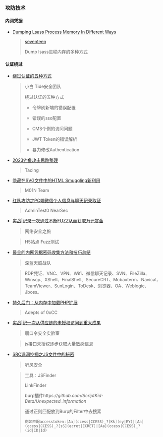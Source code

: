 ### 攻防技术

#### 内网凭据

- [Dumping Lsass Process Memory In Different Ways](https://tttang.com/archive/1810/)

  > [seventeen](https://tttang.com/user/seventeen)
  >
  > Dump lsass进程内存的多种方式

#### 认证绕过

- [绕过认证的五种方式](https://mp.weixin.qq.com/s/U-AECKkMVJHe6WIOO96B5Q)

  > 小白 Tide安全团队
  >
  > 绕过认证的五种方式
  >
  > - 令牌刷新端的错误配置
  >
  >
  > - 错误的sso配置
  >
  >
  > - CMS个例的访问问题
  >
  >
  > - JWT Token的错误解析
  >
  >
  > - 暴力修改Authentication

- [2023钓鱼攻击思路整理](https://mp.weixin.qq.com/s/mnuus-XBBK5gspAAIBeIPg)

  > Taoing

- [隐藏在SVG文件中的HTML Smuggling新利用](https://mp.weixin.qq.com/s/aSgb8uQT44I7MkjGsAQmhQ)

  > M01N Team

- [红队攻防之PC端微信个人信息与聊天记录取证](https://mp.weixin.qq.com/s/4DbXOS5jDjJzM2PN0Mp2JA)

  > AdminTest0 NearSec

- [实战|记录一次通过不断FUZZ从而获取万元赏金](https://mp.weixin.qq.com/s/g8oPRHCccUg-BVt_rZs3jw)

  > 网络安全之旅

  > H5站点 Fuzz测试

- [最全的内网凭据密码收集方法和技巧总结](https://mp.weixin.qq.com/s?__biz=MzI5MDU1NDk2MA==&mid=2247510123&idx=1&sn=84622c193dad6bcf2432af54beeba32e&chksm=ec1cfd54db6b74423eccc0f2af82485020e25704312040780a23b275d8943159e030a63ca867&mpshare=1&scene=1&srcid=1231Hze1SsiPCIWEsEPmx47k&sharer_sharetime=1672453566377&sharer_shareid=a93dd3cba873ae5faa92bd564afa6091&key=ae1404de8eb54f3241bc9cc3ba589ecce37ad3a0753be749313a7e540e561ef2f70826b109dc713e2d80a0028b873bcf2000c96c63aca7f2bb97cd0542939ff47bc6dc02ff1f6d41cd7da439c0cf1e5ce2a3ba261372deaf3c01abdddbef64033c4a47a2345a3a2831ca22b3fec090d5c111882d7054e3f1ddb0318c60cdd66b&ascene=1&uin=Mzk0MDc0MjYw&devicetype=Windows+11+x64&version=6308011a&lang=zh_CN&exportkey=n_ChQIAhIQWosHuqluGW1uaKHcG4A5mBLqAQIE97dBBAEAAAAAAI1xKfIM2bAAAAAOpnltbLcz9gKNyK89dVj0wlUzPmH1c0Q6W6tFZa2wpW5EZHuHdmiFsNHT%2B1YuiCyd27OcGz0A7EiO53t1LAAl5z35JPs2dYSoIJaMz9Gcgb7%2FmzS842IcmpnJ34Wa81x4DhlYMGIDv5bOBbycM%2F1Qz1o7uQ%2B5wQAqEXW%2BvwViEc0b85YkbaQTQVKHl%2BbxmvJLR983tfvKRO8hKEj6ih4DHg075i8xXO6GflzECKxg0KUox%2BW%2Be74HLwalirKrFlp0OtiIKPXjopNQKGglCRgs9GzAng%3D%3D&acctmode=0&pass_ticket=jgK8czkMhwiEq%2Fa4kiLJPo15xK6w%2F6pq8aA8YkNZUxWbQyRh7%2FszmkX%2BAbuh6KLrrHxocQmCMzuKN%2B%2F%2FkFJgqA%3D%3D&wx_header=1&fontgear=2)

  > 深蓝天威战队

  > RDP凭证、VNC、VPN、Wifi、微信聊天记录、SVN、FileZilla、Winscp、XShell、FinalShell、SecureCRT、Mobaxterm、Navicat、TeamViewer、SunLogin、ToDesk、浏览器、OA、Weblogic、Jboss。

- [持久后门：从内存中加载PHP扩展](https://adepts.of0x.cc/dlopen-from-memory-php/)

  > Adepts of 0xCC

- [实战|记一次从供应链的未授权访问到重大成果](https://mp.weixin.qq.com/s/IWJNCD9pli_JXY_6WaKgzw)

  > 弱口令安全实验室

  > js接口未授权逐步获取大量敏感信息

- [SRC漏洞挖掘之JS文件中的秘密](https://mp.weixin.qq.com/s/rjleE4at_QUHOWjxwwD5IA)

  > 听风安全

  > 工具：JSFinder
  >
  > LinkFinder
  >
  > burp插件https:*//github.com/ScriptKid-Beta/Unexpected_information*
  >
  > 通过正则匹配放到Burp的Filter中去搜索
  >
  > ```
  > 例如匹配accesstoken:[Aa](ccess|CCESS)_?[Kk](ey|EY)|[Aa](ccess|CCESS)_?[sS](ecret|ECRET)|[Aa](ccess|CCESS)_?(id|ID|Id)
  > ```

